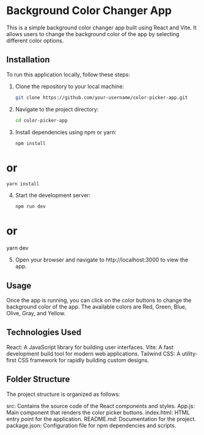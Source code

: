 # Background Color Changer App

This is a simple background color changer app built using React and Vite. It allows users to change the background color of the app by selecting different color options.

## Installation

To run this application locally, follow these steps:

1. Clone the repository to your local machine:

   ```bash
   git clone https://github.com/your-username/color-picker-app.git

2. Navigate to the project directory:
    ```bash
    cd color-picker-app

3. Install dependencies using npm or yarn:
    ```bash
    npm install
# or
    yarn install

4. Start the development server:
    ```bash
    npm run dev
# or
yarn dev

5. Open your browser and navigate to http://localhost:3000 to view the app.


## Usage
Once the app is running, you can click on the color buttons to change the background color of the app. The available colors are Red, Green, Blue, Olive, Gray, and Yellow.

## Technologies Used
React: A JavaScript library for building user interfaces.
Vite: A fast development build tool for modern web applications.
Tailwind CSS: A utility-first CSS framework for rapidly building custom designs.

## Folder Structure
The project structure is organized as follows:

src: Contains the source code of the React components and styles.
App.js: Main component that renders the color picker buttons.
index.html: HTML entry point for the application.
README.md: Documentation for the project.
package.json: Configuration file for npm dependencies and scripts.


